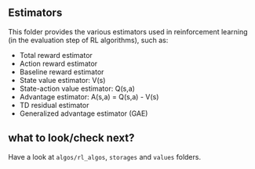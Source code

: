 ## Estimators

This folder provides the various estimators used in reinforcement learning (in the evaluation step of RL algorithms), such as:
- Total reward estimator
- Action reward estimator
- Baseline reward estimator
- State value estimator: V(s)
- State-action value estimator: Q(s,a)
- Advantage estimator: A(s,a) = Q(s,a) - V(s)
- TD residual estimator
- Generalized advantage estimator (GAE)

## what to look/check next?

Have a look at `algos/rl_algos`, `storages` and `values` folders.
